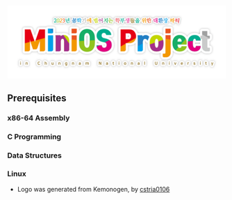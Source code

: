 ![](/profile/MiniOSProject.png)

## Prerequisites

### x86-64 Assembly

### C Programming

### Data Structures

### Linux


* Logo was generated from Kemonogen, by [cstria0106](https://cstria0106.github.io/kemonogen/)
